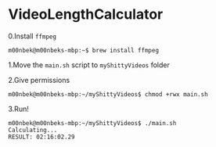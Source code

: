 # VideoLengthCalculator

0.Install ```ffmpeg```
```console
m00nbek@m00nbeks-mbp:~$ brew install ffmpeg
````

1.Move the ```main.sh``` script to ```myShittyVideos``` folder

2.Give permissions 
```console
m00nbek@m00nbeks-mbp:~/myShittyVideos$ chmod +rwx main.sh
```

3.Run!
```console
m00nbek@m00nbeks-mbp:~/myShittyVideos$ ./main.sh
Calculating...
RESULT: 02:16:02.29
```

